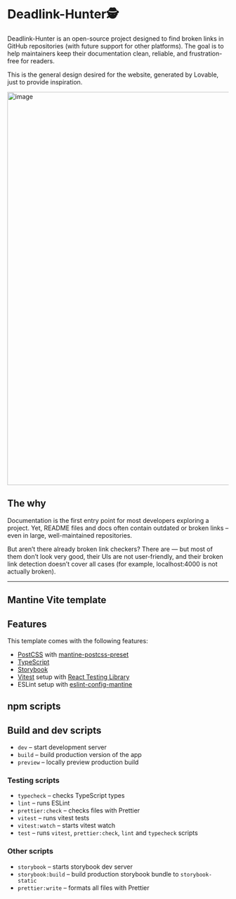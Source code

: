 
# Deadlink-Hunter🕵️ 

Deadlink-Hunter is an open-source project designed to find broken links in GitHub repositories (with future support for other platforms).
The goal is to help maintainers keep their documentation clean, reliable, and frustration-free for readers.

This is the general design desired for the website, generated by Lovable, just to provide inspiration.

<img width="1884" height="895" alt="image" src="https://github.com/user-attachments/assets/6cd143f2-40ec-4b9f-8f99-92d82d1e05c2" />


## The why

Documentation is the first entry point for most developers exploring a project.
Yet, README files and docs often contain outdated or broken links – even in large, well-maintained repositories.

But aren’t there already broken link checkers?
There are — but most of them don’t look very good, their UIs are not user-friendly, and their broken link detection doesn’t cover all cases (for example, localhost:4000 is not actually broken).

---

## Mantine Vite template

## Features

This template comes with the following features:

- [PostCSS](https://postcss.org/) with [mantine-postcss-preset](https://mantine.dev/styles/postcss-preset)
- [TypeScript](https://www.typescriptlang.org/)
- [Storybook](https://storybook.js.org/)
- [Vitest](https://vitest.dev/) setup with [React Testing Library](https://testing-library.com/docs/react-testing-library/intro)
- ESLint setup with [eslint-config-mantine](https://github.com/mantinedev/eslint-config-mantine)

## npm scripts

## Build and dev scripts

- `dev` – start development server
- `build` – build production version of the app
- `preview` – locally preview production build

### Testing scripts

- `typecheck` – checks TypeScript types
- `lint` – runs ESLint
- `prettier:check` – checks files with Prettier
- `vitest` – runs vitest tests
- `vitest:watch` – starts vitest watch
- `test` – runs `vitest`, `prettier:check`, `lint` and `typecheck` scripts

### Other scripts

- `storybook` – starts storybook dev server
- `storybook:build` – build production storybook bundle to `storybook-static`
- `prettier:write` – formats all files with Prettier
